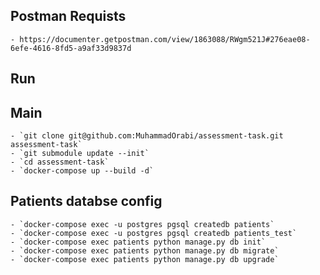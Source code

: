 ## Postman Requists
    - https://documenter.getpostman.com/view/1863088/RWgm521J#276eae08-6efe-4616-8fd5-a9af33d9837d

## Run
## Main
    - `git clone git@github.com:MuhammadOrabi/assessment-task.git assessment-task`
    - `git submodule update --init`
    - `cd assessment-task`
    - `docker-compose up --build -d`

## Patients databse config
    - `docker-compose exec -u postgres pgsql createdb patients` 
    - `docker-compose exec -u postgres pgsql createdb patients_test` 
    - `docker-compose exec patients python manage.py db init`
    - `docker-compose exec patients python manage.py db migrate`
    - `docker-compose exec patients python manage.py db upgrade`